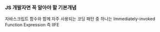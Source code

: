 ### JS 개발자면 꼭 알아야 할 기본개념

자바스크립트 함수와 함께 자주 사용되는 코딩 패턴 중 하나는 Immediately-invoked Function Expression 즉 IIFE
